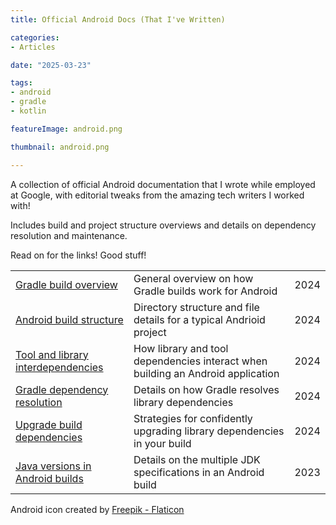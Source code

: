 ```yaml
---
title: Official Android Docs (That I've Written)

categories:
- Articles

date: "2025-03-23"

tags:
- android
- gradle
- kotlin

featureImage: android.png

thumbnail: android.png

---
```


A collection of official Android documentation that I wrote while employed at Google,
with editorial tweaks from the amazing tech writers I worked with!

Includes build and project structure overviews and details on dependency resolution and maintenance.

Read on for the links! Good stuff!

<!--more-->

|     |     |     |
|-----|-----|-----|
|[Gradle build overview](https://developer.android.com/build/gradle-build-overview)|General overview on how Gradle builds work for Android|2024|
|[Android build structure](https://developer.android.com/build/android-build-structure)|Directory structure and file details for a typical Andrioid project|2024|
|[Tool and library interdependencies](https://developer.android.com/build/tool-and-library-dependencies)|How library and tool dependencies interact when building an Android application|2024|
|[Gradle dependency resolution](https://developer.android.com/build/gradle-dependency-resolution)|Details on how Gradle resolves library dependencies|2024|
|[Upgrade build dependencies](https://developer.android.com/build/version-upgrade-strategies)|Strategies for confidently upgrading library dependencies in your build|2024|
|[Java versions in Android builds](https://developer.android.com/build/jdks)|Details on the multiple JDK specifications in an Android build|2023|

Android icon created by [Freepik - Flaticon](https://www.flaticon.com/free-icons/android)
